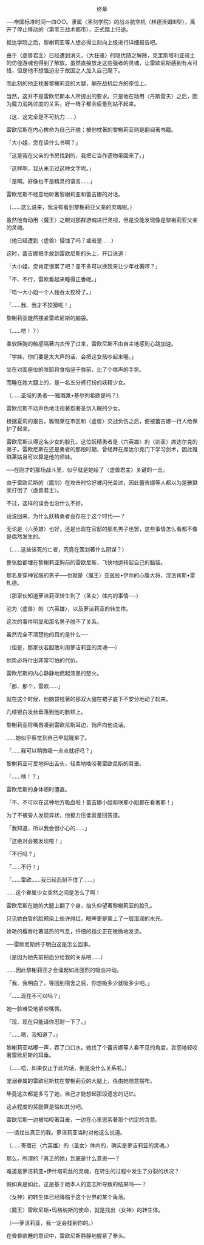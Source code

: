 <p align="center">终章</p>

──帝国标准时间一四○○。隶属〈圣剑学院〉的战斗航空机〈林德沃姆Ⅲ型〉，离开了停止移动的〈第零三战术都市〉，正式踏上归途。

抵达学院之后，黎榭莉亚等人想必得立刻向上级进行详细报告吧。

由于〈虚兽君主〉已经遭到消灭，〈大狂骚〉的隐忧随之解除，克里斯塔利亚骑士的仿徨游魂也得到了解放。虽然直接放走这些强者的灵魂，让雷欧尼斯感到有点可惜，但是他不想强迫忠于故国之人加入自己麾下。

而此刻的他正枕著黎榭莉亚的大腿，躺在战机后方的座位上。

当然，这并不是雷欧尼斯本人所提出的要求。只是他在动用〈丹斯雷夫〉之后，因为魔力消耗过度的关系，好一阵子都会疲惫到站不起来。

（这、这完全是不可抗力……）

雷欧尼斯在内心拚命为自己开脱；被他枕著的黎榭莉亚则是翻阅著书籍。

「大小姐，您在读什么书啊？」

「这是我在父亲的书房找到的，我把它当作遗物带回来了。」

「这样啊，我从未见过这种文字呢。」

「是啊。好像也不是精灵的语言……」

雷欧尼斯不经意地听著黎榭莉亚和蕾吉娜的对话。

（……这么说来，我没有看到黎榭莉亚父亲的灵魂呢。）

虽然他有动用〈魔王〉之眼对那群游魂进行灵视，但是没能发现像是黎榭莉亚父亲的灵魂。

（他已经遭到〈虚兽〉侵蚀了吗？或者是……）

这时，蕾吉娜把手放到雷欧尼斯的头上，开口说道：

「大小姐，您肯定很累了吧？差不多可以换我来让少年枕著啰？」

「不、不行，雷欧看起来睡得正香呢。」

「唔～大小姐一个人独吞太狡猾了。」

「……我、我才不狡猾呢！」

黎榭莉亚陡然搂紧雷欧尼斯的脑袋。

（……唔！？）

柔软酥胸的触感隔著内衣传了过来，雷欧尼斯不由自主地感到心跳加速。

「学姊，你们要是太大声的话，会把这女孩吵起来喔。」

坐在对面座位的咲耶将食指竖于唇前，比了个噤声的手势。

而睡在她大腿上的，是一名五分裤打扮的妖精少女。

（……圣域的勇者──雅璐莱•基尔列希欧是吗？）

雷欧尼斯不动声色地注视著抱著圣剑入眠的少女。

根据夏莉的报告，雅璐莱在市区和〈虚兽〉交战负伤之后，便被蕾吉娜一行人给保护了起来。

雷欧尼斯认得这名少女的脸孔。这位妖精勇者是〈六英雄〉的〈剑圣〉席达尔克的弟子。雷欧尼斯在还是勇者的那段时期，曾经拜在席达尔克门下学习剑术，因此雅璐莱姑且可以算是他的师妹。

──在刚才的那场战斗里，似乎就是她给了〈虚兽君主〉关键的一击。

由于雷欧尼斯的〈魔剑〉在攻击时恰好被闪光盖过，因此蕾吉娜等人都以为是雅璐莱打倒了〈虚兽君主〉。

不过，这样的误会也没什么不好。

话说回来，为什么妖精勇者会存在于这个时代──？

无论是〈六英雄〉也好，还是出现在官邸的那名男子也罢，这些事情怎么看都不像是偶然发生的。

（……这些该死的亡者，究竟在策划著什么阴谋？）

整张脸都埋在黎榭莉亚胸前的雷欧尼斯，飞快地运转起自己的脑袋。

那名身穿神官服的男子──也就是〈魔王〉亚兹拉•伊尔的心腹大将，涅法肯斯•雷札德。

（那家伙知道萝洁莉亚转生到了〈圣女〉体内的事情──）

沦为〈虚兽〉的〈六英雄〉，以及萝洁莉亚的转生体。

这次的事件明显和那名男子脱不了关系。

虽然完全不清楚他的目的是什么──

（但是，那家伙若胆敢利用萝洁莉亚的灵魂──）

他势必将付出非常可怕的代价。

雷欧尼斯的内心静静地燃起漆黑的怒火。

「那、那个，雷欧……」

就在这个时候，他脑袋枕著的那双大腿在裙子底下不安分地动了起来。

几缕银白发丝垂落到他的脸颊上。

黎榭莉亚将嘴唇凑到雷欧尼斯耳边，悄声向他说话。

……她似乎察觉到自己早就醒来了。

「……我可以稍微吸一点点就好吗？」

黎榭莉亚可爱地伸出舌头，轻柔地啮咬著雷欧尼斯的耳垂。

「……咦！？」

雷欧尼斯的身体顿时僵直。

「不、不可以在这种地方吸血啦！蕾吉娜小姐和咲耶小姐都在看著耶！」

为了不被旁人发现异状，他极力压低音量回答道。

「我知道，所以我会很小心的……」

「这绝对会被发现啦！」

「不行吗？」

「……不行！」

「……雷欧……我已经忍耐不住了……」

……这个眷属少女突然之间是怎么了啊！

雷欧尼斯在她的大腿上翻了个身，抬头仰望著黎榭莉亚的脸孔。

只见她白皙的脸颊染上些许绯红，眼眸更是蒙上了一层湿润的水光。

娇艳的樱唇吐著温热的气息，纤细的指尖正在微微地发烫。

──雷欧尼斯终于明白这是怎么回事。

（是因为她先前把血分给我的关系吧……）

……因此黎榭莉亚才会涌起如此强烈的吸血冲动。

「我、我明白了，等回到宿舍之后，你想吸多少就吸多少吧。」

「……现在不可以吗？」

她一脸难受地紧咬嘴唇。

「现、现在只能请你忍耐一下了。」

「……嗯，我知道了。」

黎榭莉亚咕嘟一声，吞了口口水。她找了个蕾吉娜等人看不见的角度，哀怨地轻咬著雷欧尼斯的耳垂。

（……唔，如果仅止于此的话，倒是没什么关系啦。）

宠溺眷属的雷欧尼斯枕在黎榭莉亚的大腿上，任由她随意摆布。

毕竟这次都是多亏了她，自己才能想起那段遗忘的记忆。

这点程度的奖励算是恰如其分吧。

雷欧尼斯一边被啮咬著耳垂，一边在心里思索著那个约定的含意。

──请找出真正的我。萝洁莉亚当时对他这么说道。

（……寄宿在〈六英雄〉的〈圣女〉体内的，确实是萝洁莉亚的灵魂。）

那么，所谓的「真正的她」到底是什么意思──？

难道是萝洁莉亚•伊什塔莉丝的灵魂，在转生的过程中发生了分裂的状况？

假如真是如此，这是基于她本人的意志所导致的结果吗──？

〈女神〉的转生体已经降临于这个世界的某个角落。

〈魔王〉雷欧尼斯•玛格纳斯的使命，就是找出〈女神〉的转生体。

（──萝洁莉亚，我一定会找到你的。）

在昏昏欲睡的意识中，雷欧尼斯静静地握紧了拳头。

